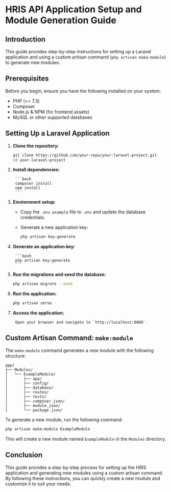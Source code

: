 # HRIS API Application Setup and Module Generation Guide

## Introduction

This guide provides step-by-step instructions for setting up a Laravel application and using a custom artisan command (`php artisan make:module`) to generate new modules.

## Prerequisites

Before you begin, ensure you have the following installed on your system:

-   PHP (>= 7.3)
-   Composer
-   Node.js & NPM (for frontend assets)
-   MySQL or other supported databases

## Setting Up a Laravel Application

1. **Clone the repository:**

    ```bash
    git clone https://github.com/your-repo/your-laravel-project.git
    cd your-laravel-project
    ```

2. **Install dependencies:**
            
        ```bash
        composer install
        npm install
        ```
3. **Environment setup:**

    -   Copy the `.env.example` file to `.env` and update the database credentials.
    -   Generate a new application key:

        ```bash
        php artisan key:generate
        ```

4. **Generate an application key:**
    
        ```bash
        php artisan key:generate
        ```

5. **Run the migrations and seed the database:**

    ```bash
    php artisan migrate --seed
    ```
6. **Run the application:**

    ```bash
    php artisan serve
    ```

7. **Access the application:**
    
        Open your browser and navigate to `http://localhost:8000`.

## Custom Artisan Command: `make:module`

The `make:module` command generates a new module with the following structure:

```
app/
├── Modules/
│   └── ExampleModule/
│       ├── app/
│       ├── config/
│       ├── database/
│       ├── routes/
│       ├── tests/
│       ├── composer.json/
│       ├── module.json/
|       └── package.json/
```

To generate a new module, run the following command:

```bash
php artisan make:module ExampleModule
```

This will create a new module named `ExampleModule` in the `Modules` directory.

## Conclusion

This guide provides a step-by-step process for setting up the HRIS application and generating new modules using a custom artisan command. By following these instructions, you can quickly create a new module and customize it to suit your needs.


